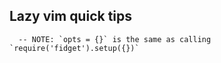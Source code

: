 


## Lazy vim quick tips
```
  -- NOTE: `opts = {}` is the same as calling `require('fidget').setup({})`
```
